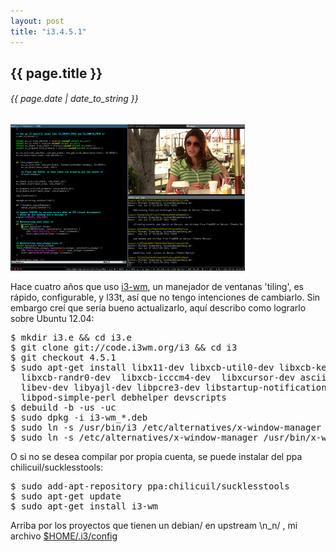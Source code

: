 ```yaml
---
layout: post
title: "i3.4.5.1"
---
```


## {{ page.title }}
###### {{ page.date | date_to_string }}

[![](/assets/img/36.png)](http://i3wm.org/screenshots/)

Hace cuatro años que uso [i3-wm](http://i3wm.org), un manejador de ventanas 'tiling', es rápido, configurable, y l33t, así que no tengo intenciones de cambiarlo. Sin embargo creí que sería bueno actualizarlo, aquí describo como lograrlo sobre Ubuntu 12.04:

<pre class="sh_sh">
$ mkdir i3.e &amp;&amp; cd i3.e
$ git clone git://code.i3wm.org/i3 &amp;&amp; cd i3
$ git checkout 4.5.1
$ sudo apt-get install libx11-dev libxcb-util0-dev libxcb-keysyms1-dev libxcb-xinerama0-dev \
  libxcb-randr0-dev  libxcb-icccm4-dev  libxcursor-dev asciidoc xmlto docbook-xml pkg-config \
  libev-dev libyajl-dev libpcre3-dev libstartup-notification0-dev libcairo2-dev libpango1.0-dev \
  libpod-simple-perl debhelper devscripts
$ debuild -b -us -uc
$ sudo dpkg -i i3-wm_*.deb
$ sudo ln -s /usr/bin/i3 /etc/alternatives/x-window-manager
$ sudo ln -s /etc/alternatives/x-window-manager /usr/bin/x-window-manager
</pre>

O si no se desea compilar por propia cuenta, se puede instalar del ppa chilicuil/sucklesstools:

<pre class="sh_sh">
$ sudo add-apt-repository ppa:chilicuil/sucklesstools
$ sudo apt-get update
$ sudo apt-get install i3-wm
</pre>

Arriba por los proyectos que tienen un debian/ en upstream \n_n/ , mi archivo [$HOME/.i3/config](https://github.com/chilicuil/dotfiles/blob/master/.i3/config.4)
